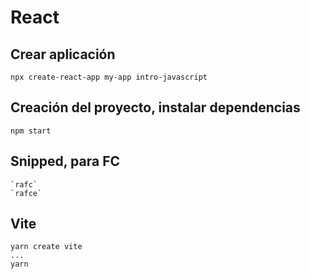 # React

## Crear aplicación  
    npx create-react-app my-app intro-javascript  

## Creación del proyecto, instalar dependencias
    npm start


## Snipped, para FC
    `rafc`
    `rafce`


## Vite
    yarn create vite
    ...
    yarn
